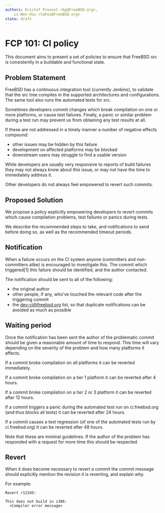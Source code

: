 ```yaml
---
authors: Kristof Provost <kp@FreeBSD.org>,
    Li-Wen Hsu <lwhsu@FreeBSD.org>
state: draft
---
```


# FCP 101: CI policy

This document aims to present a set of policies to ensure that FreeBSD src is
consistently in a buildable and functional state.

## Problem Statement

FreeBSD has a continuous integration tool (currently Jenkins), to validate that
the src tree compiles in the supported architectures and configurations.
The same tool also runs the automated tests for src.

Sometimes developers commit changes which break compilation on one or more
platforms, or cause test failures. Finally, a panic or similar problem during a
test run may prevent us from obtaining any test results at all.

If these are not addressed in a timely manner a number of negative effects
compound:

 - other issues may be hidden by this failure
 - development on affected platforms may be blocked
 - downstream users may struggle to find a usable version

While developers are usually very responsive to reports of build failures they
may not always know about this issue, or may not have the time to immediately
address it.

Other developers do not always feel empowered to revert such commits.

## Proposed Solution

We propose a policy explicitly empowering developers to revert commits which
cause compilation problems, test failures or panics during tests.

We describe the recommended steps to take, and notifications to send before
doing so, as well as the recommended timeout periods.

## Notification

When a failure occurs on the CI system anyone (committers and non-committers
alike) is encouraged to investigate this. The commit which triggered[1] this
failure should be identified, and the author contacted.

The notification should be sent to all of the following:
 - the original author
 - other people, if any, who've touched the relevant code after the triggering
   commit
 - the dev-ci@freebsd.org list, so that duplicate notifications can be avoided
   as much as possible

## Waiting period

Once the notification has been sent the author of the problematic commit should
be given a reasonable amount of time to respond.
This time will vary depending on the severity of the problem and how many
platforms it affects.

If a commit broke compilation on all platforms it can be reverted immediately.

If a commit broke compilation on a tier 1 platform it can be reverted after 4
hours.

If a commit broke compilation on a tier 2 or 3 platform it can be
reverted after 12 hours.

If a commit triggers a panic during the automated test run on ci.freebsd.org
(and thus blocks all tests) it can be reverted after 24 hours.

If a commit causes a test regression (of one of the automated tests run by
ci.freebsd.org) it can be reverted after 48 hours.

Note that these are minimal guidelines. If the author of the problem has
responded with a request for more time this should be respected.

## Revert

When it does become necessary to revert a commit the commit message should
explicitly mention the revision it is reverting, and explain why.

For example:

    Revert r12345:

    This does not build in i386:
      <Compiler error message>

